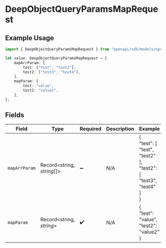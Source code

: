 # DeepObjectQueryParamsMapRequest

## Example Usage

```typescript
import { DeepObjectQueryParamsMapRequest } from "openapi/sdk/models/operations";

let value: DeepObjectQueryParamsMapRequest = {
    mapArrParam: {
        test: ["test", "test2"],
        test2: ["test3", "test4"],
    },
    mapParam: {
        test: "value",
        test2: "value2",
    },
};
```

## Fields

| Field                                                          | Type                                                           | Required                                                       | Description                                                    | Example                                                        |
| -------------------------------------------------------------- | -------------------------------------------------------------- | -------------------------------------------------------------- | -------------------------------------------------------------- | -------------------------------------------------------------- |
| `mapArrParam`                                                  | Record<string, *string*[]>                                     | :heavy_minus_sign:                                             | N/A                                                            | {<br/>"test": [<br/>"test",<br/>"test2"<br/>],<br/>"test2": [<br/>"test3",<br/>"test4"<br/>]<br/>} |
| `mapParam`                                                     | Record<string, *string*>                                       | :heavy_check_mark:                                             | N/A                                                            | {<br/>"test": "value",<br/>"test2": "value2"<br/>}             |